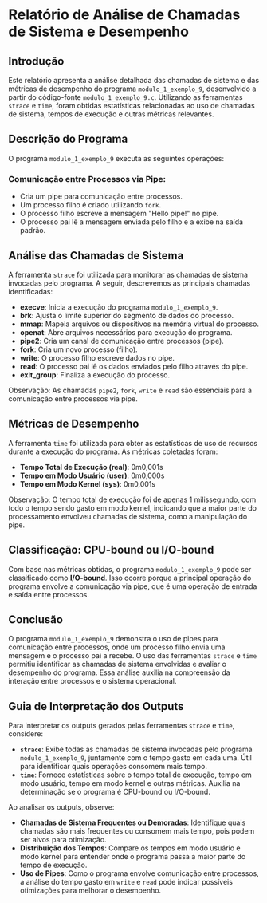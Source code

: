 # Relatório de Análise de Chamadas de Sistema e Desempenho

## Introdução
Este relatório apresenta a análise detalhada das chamadas de sistema e das métricas de desempenho do programa `modulo_1_exemplo_9`, desenvolvido a partir do código-fonte `modulo_1_exemplo_9.c`. Utilizando as ferramentas `strace` e `time`, foram obtidas estatísticas relacionadas ao uso de chamadas de sistema, tempos de execução e outras métricas relevantes.

## Descrição do Programa
O programa `modulo_1_exemplo_9` executa as seguintes operações:

### Comunicação entre Processos via Pipe:
- Cria um pipe para comunicação entre processos.
- Um processo filho é criado utilizando `fork`.
- O processo filho escreve a mensagem "Hello pipe!" no pipe.
- O processo pai lê a mensagem enviada pelo filho e a exibe na saída padrão.

## Análise das Chamadas de Sistema
A ferramenta `strace` foi utilizada para monitorar as chamadas de sistema invocadas pelo programa. A seguir, descrevemos as principais chamadas identificadas:

- **execve**: Inicia a execução do programa `modulo_1_exemplo_9`.
- **brk**: Ajusta o limite superior do segmento de dados do processo.
- **mmap**: Mapeia arquivos ou dispositivos na memória virtual do processo.
- **openat**: Abre arquivos necessários para execução do programa.
- **pipe2**: Cria um canal de comunicação entre processos (pipe).
- **fork**: Cria um novo processo (filho).
- **write**: O processo filho escreve dados no pipe.
- **read**: O processo pai lê os dados enviados pelo filho através do pipe.
- **exit_group**: Finaliza a execução do processo.

Observação: As chamadas `pipe2`, `fork`, `write` e `read` são essenciais para a comunicação entre processos via pipe.

## Métricas de Desempenho
A ferramenta `time` foi utilizada para obter as estatísticas de uso de recursos durante a execução do programa. As métricas coletadas foram:

- **Tempo Total de Execução (real)**: 0m0,001s
- **Tempo em Modo Usuário (user)**: 0m0,000s
- **Tempo em Modo Kernel (sys)**: 0m0,001s

Observação: O tempo total de execução foi de apenas 1 milissegundo, com todo o tempo sendo gasto em modo kernel, indicando que a maior parte do processamento envolveu chamadas de sistema, como a manipulação do pipe.

## Classificação: CPU-bound ou I/O-bound
Com base nas métricas obtidas, o programa `modulo_1_exemplo_9` pode ser classificado como **I/O-bound**. Isso ocorre porque a principal operação do programa envolve a comunicação via pipe, que é uma operação de entrada e saída entre processos.

## Conclusão
O programa `modulo_1_exemplo_9` demonstra o uso de pipes para comunicação entre processos, onde um processo filho envia uma mensagem e o processo pai a recebe. O uso das ferramentas `strace` e `time` permitiu identificar as chamadas de sistema envolvidas e avaliar o desempenho do programa. Essa análise auxilia na compreensão da interação entre processos e o sistema operacional.

## Guia de Interpretação dos Outputs
Para interpretar os outputs gerados pelas ferramentas `strace` e `time`, considere:

- **`strace`**: Exibe todas as chamadas de sistema invocadas pelo programa `modulo_1_exemplo_9`, juntamente com o tempo gasto em cada uma. Útil para identificar quais operações consomem mais tempo.
- **`time`**: Fornece estatísticas sobre o tempo total de execução, tempo em modo usuário, tempo em modo kernel e outras métricas. Auxilia na determinação se o programa é CPU-bound ou I/O-bound.

Ao analisar os outputs, observe:

- **Chamadas de Sistema Frequentes ou Demoradas**: Identifique quais chamadas são mais frequentes ou consomem mais tempo, pois podem ser alvos para otimização.
- **Distribuição dos Tempos**: Compare os tempos em modo usuário e modo kernel para entender onde o programa passa a maior parte do tempo de execução.
- **Uso de Pipes**: Como o programa envolve comunicação entre processos, a análise do tempo gasto em `write` e `read` pode indicar possíveis otimizações para melhorar o desempenho.

